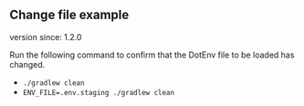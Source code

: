 ## Change file example

version since: 1.2.0

Run the following command to confirm that the DotEnv file to be loaded has changed.

- `./gradlew clean`
- `ENV_FILE=.env.staging ./gradlew clean`
